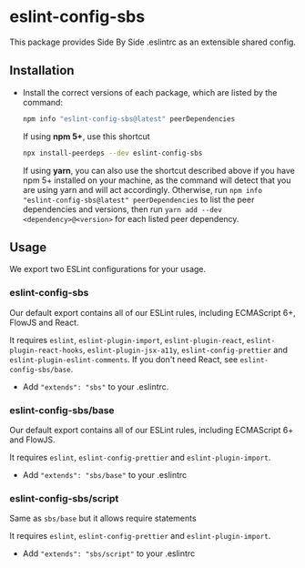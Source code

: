# eslint-config-sbs

This package provides Side By Side .eslintrc as an extensible shared config.

## Installation

- Install the correct versions of each package, which are listed by the command:

  ```sh
  npm info "eslint-config-sbs@latest" peerDependencies
  ```

  If using **npm 5+**, use this shortcut

  ```sh
  npx install-peerdeps --dev eslint-config-sbs
  ```

  If using **yarn**, you can also use the shortcut described above if you have npm 5+ installed on your machine, as the command will detect that you are using yarn and will act accordingly.
  Otherwise, run `npm info "eslint-config-sbs@latest" peerDependencies` to list the peer dependencies and versions, then run `yarn add --dev <dependency>@<version>` for each listed peer dependency.

## Usage

We export two ESLint configurations for your usage.

### eslint-config-sbs

Our default export contains all of our ESLint rules, including ECMAScript 6+, FlowJS and React.

It requires `eslint`, `eslint-plugin-import`, `eslint-plugin-react`, `eslint-plugin-react-hooks`,
`eslint-plugin-jsx-a11y`, `eslint-config-prettier` and `eslint-plugin-eslint-comments`. If you don't need React,
see `eslint-config-sbs/base`.

- Add `"extends": "sbs"` to your .eslintrc.

### eslint-config-sbs/base

Our default export contains all of our ESLint rules, including ECMAScript 6+ and FlowJS.

It requires `eslint`, `eslint-config-prettier` and `eslint-plugin-import`.

- Add `"extends": "sbs/base"` to your .eslintrc

### eslint-config-sbs/script

Same as `sbs/base` but it allows require statements

It requires `eslint`, `eslint-config-prettier` and `eslint-plugin-import`.

- Add `"extends": "sbs/script"` to your .eslintrc
